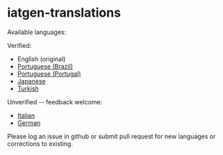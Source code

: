 # iatgen-translations

Available languages:

Verified:
* English (original)
* [Portuguese (Brazil)](lang/en_pt-br.csv)
* [Portuguese (Portugal)](lang/en_pt.csv)
* [Japanese](lang/en_jp.csv)
* [Turkish](lang/en_tr.csv)
  
Unverified -- feedback welcome:
* [Italian](lang/en_it.csv)
* [German](lang/en_de.csv)

Please log an issue in github or submit pull request for new languages or corrections to existing.
